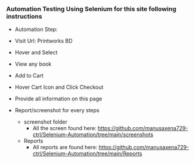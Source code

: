 ### Automation Testing Using Selenium for this site following instructions
- Automation Step:

- Visit Url: Printworks BD
- Hover  and Select 
- View any book 
- Add to Cart
- Hover Cart Icon and Click Checkout
- Provide all information on this page
- Report/screenshot for every steps
  - screenshot folder
    - All the screen found here: https://github.com/manusaxena729-ctrl/Selenium-Automation/tree/main/screenshots
  - Reports
    - All reports are found here: https://github.com/manusaxena729-ctrl/Selenium-Automation/tree/main/Reports
